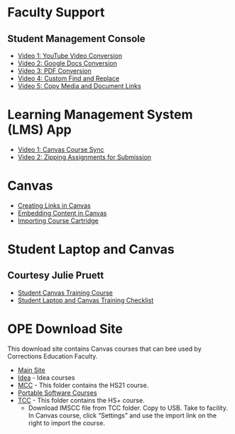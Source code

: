 # Faculty Support
## Student Management Console
* [Video 1: YouTube Video Conversion](https://sbctc.hosted.panopto.com/Panopto/Pages/Viewer.aspx?id=850fec28-8e09-4ca1-b3ff-ad18012d3122)
* [Video 2: Google Docs Conversion](https://sbctc.hosted.panopto.com/Panopto/Pages/Viewer.aspx?id=ad4eefe9-8d7c-4956-8ac5-aca901602a82)
* [Video 3: PDF Conversion](https://sbctc.hosted.panopto.com/Panopto/Pages/Viewer.aspx?id=ec8ecaf3-52ac-4e1d-b5f4-ad180127392f)
* [Video 4: Custom Find and Replace](https://sbctc.hosted.panopto.com/Panopto/Pages/Viewer.aspx?id=c69d5f0f-eacd-4285-8107-ad4e01830210)
* [Video 5: Copy Media and Document Links](https://sbctc.hosted.panopto.com/Panopto/Pages/Viewer.aspx?id=cb5c7b2f-4766-4e86-bd4b-ad4e018771c5)
# Learning Management System (LMS) App
* [Video 1: Canvas Course Sync](https://sbctc.hosted.panopto.com/Panopto/Pages/Viewer.aspx?id=62855ed9-f8f9-436a-b3fc-aca901602ae7)
* [Video 2: Zipping Assignments for Submission](https://sbctc.hosted.panopto.com/Panopto/Pages/Viewer.aspx?id=32576510-ba7f-4c40-b988-aca901602a51)
# Canvas
* [Creating Links in Canvas](https://community.canvaslms.com/t5/Student-Guide/How-do-I-create-hyperlinks-to-external-URLs-in-the-Rich-Content/ta-p/325)
* [Embedding Content in Canvas](https://community.canvaslms.com/t5/Student-Guide/How-do-I-add-HTML-embedded-content-to-my-ePortfolio-page-as-a/ta-p/288)
* [Importing Course Cartridge](https://community.canvaslms.com/t5/Instructor-Guide/How-do-I-import-content-from-Common-Cartridge-into-Canvas/ta-p/649)
# Student Laptop and Canvas
## Courtesy Julie Pruett
* [Student Canvas Training Course](SupportFiles/canvas-student-training-export.imscc)
* [Student Laptop and Canvas Training Checklist](Student-Laptop-Canvas-Training-Checklist.docx)
# OPE Download Site
This download site contains Canvas courses that can bee used by Corrections Education Faculty.
* [Main Site](http://dl.correctionsed.com/canvas_curriculum/)
* [Idea](http://dl.correctionsed.com/canvas_curriculum/idea/) - Idea courses
* [MCC](http://dl.correctionsed.com/canvas_curriculum/mcc/) - This folder contains the HS21 course.
* [Portable Software Courses](http://dl.correctionsed.com/canvas_curriculum/portable_software_courses/)
* [TCC](http://dl.correctionsed.com/canvas_curriculum/tcc/) - This folder contains the HS+ course.
    - Download IMSCC file from TCC folder. Copy to USB. Take to facility. In Canvas course, click “Settings” and use the import link on the right to import the course.